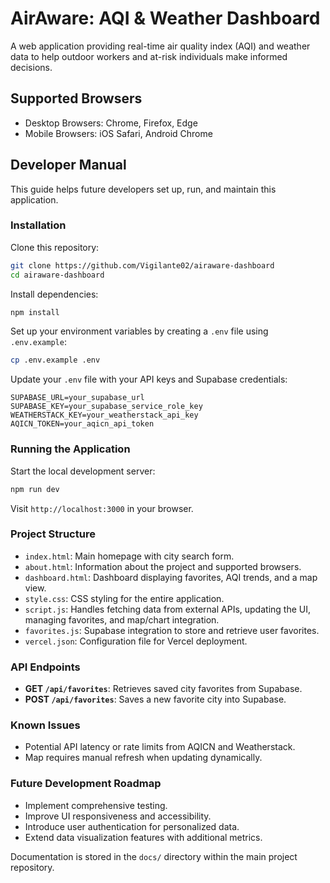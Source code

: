 # AirAware: AQI & Weather Dashboard

A web application providing real-time air quality index (AQI) and weather data to help outdoor workers and at-risk individuals make informed decisions.

## Supported Browsers

- Desktop Browsers: Chrome, Firefox, Edge
- Mobile Browsers: iOS Safari, Android Chrome

## Developer Manual

This guide helps future developers set up, run, and maintain this application.

### Installation

Clone this repository:

```bash
git clone https://github.com/Vigilante02/airaware-dashboard
cd airaware-dashboard
```

Install dependencies:

```bash
npm install
```

Set up your environment variables by creating a `.env` file using `.env.example`:

```bash
cp .env.example .env
```

Update your `.env` file with your API keys and Supabase credentials:

```env
SUPABASE_URL=your_supabase_url
SUPABASE_KEY=your_supabase_service_role_key
WEATHERSTACK_KEY=your_weatherstack_api_key
AQICN_TOKEN=your_aqicn_api_token
```

### Running the Application

Start the local development server:

```bash
npm run dev
```

Visit `http://localhost:3000` in your browser.

### Project Structure

- `index.html`: Main homepage with city search form.
- `about.html`: Information about the project and supported browsers.
- `dashboard.html`: Dashboard displaying favorites, AQI trends, and a map view.
- `style.css`: CSS styling for the entire application.
- `script.js`: Handles fetching data from external APIs, updating the UI, managing favorites, and map/chart integration.
- `favorites.js`: Supabase integration to store and retrieve user favorites.
- `vercel.json`: Configuration file for Vercel deployment.

### API Endpoints

- **GET `/api/favorites`**: Retrieves saved city favorites from Supabase.
- **POST `/api/favorites`**: Saves a new favorite city into Supabase.

### Known Issues

- Potential API latency or rate limits from AQICN and Weatherstack.
- Map requires manual refresh when updating dynamically.

### Future Development Roadmap

- Implement comprehensive testing.
- Improve UI responsiveness and accessibility.
- Introduce user authentication for personalized data.
- Extend data visualization features with additional metrics.

Documentation is stored in the `docs/` directory within the main project repository.

